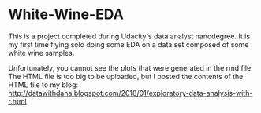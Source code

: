 # White-Wine-EDA
This is a project completed during Udacity's data analyst nanodegree. It is my first time flying solo doing some EDA on a data set
composed of some white wine samples. 

Unfortunately, you cannot see the plots that were generated in the rmd file. The HTML file is too big to be uploaded, but I posted the contents of the HTML file to my blog:
http://datawithdana.blogspot.com/2018/01/exploratory-data-analysis-with-r.html
